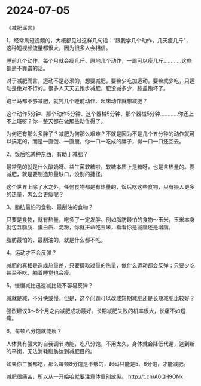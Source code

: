 # 2024-07-05

《减肥谣言》

1，经常刷短视频的，大概都见过这样几句话：“跟我学几个动作，几天瘦几斤”，这种短视频流量都很大，因为很多人会相信。

睡前几个动作，每个月就会瘦几斤、原地几个动作，一周可以瘦几斤…………这些都是不靠谱的话。

对于减肥而言，运动不是必须的，想要减肥，要嘛少吃加运动，要嘛就少吃，只运动是绝对不行的。很多人天天去跑步减肥，肥没减多少，膝盖跑坏了。

跑半马都不够减肥，就凭几个睡前动作、起床动作就想减肥？

这个动作5分钟、那个动作5分钟、这个器械5分钟、那个器械5分钟…………你还上不上班呀？你一整天都在做那些动作得了。

为何还有那么多胖子？减肥为何那么艰难？不就是因为不是几个五分钟的动作就可以搞定的，而是一直饿、一直瘦，你一口一吃成的胖子，得一口一口还回去。

2，饭后吃某种东西，有助于减肥？

最常见的就是什么酸奶呀、益生菌软糖啦，软糖本质上是糖呀，也是含热量的。要减肥，就是要制造热量缺口，没别的捷径。

这个世界上除了水之外，任何食物都是有热量的，饭后吃这些食物，只有摄入更多的热量，怎么会更瘦呢？

3，脂肪最怕的食物、最刮油的食物？

只要是食物，就有热量，吃多了一定发胖。例如脂肪最怕的食物～玉米，玉米本身就包含脂肪、蛋白质、淀粉，你就拼命吃玉米，看看你是减脂还是增脂。

脂肪最怕的、最刮油的，就是什么都不吃。

4，运动才不会反弹？

减肥的真相是造成热量差，只要摄取过量的热量，做什么运动都会反弹；只要少吃甚至不吃，躺着睡觉也会瘦。

5，慢慢减比迅速减比较不容易反弹？

减就是减，不分快或慢。但是，这个问题可以改成短期减肥还是长期减肥比较好？

强烈建议3～6个月之内减肥成功最好。长期减肥失败的机率很大，长痛不如短痛。

6，每顿八分饱就能瘦？

人体具有强大的自我调节功能，吃八分饱，不用太久，身体就会降低代谢，达到新的平衡，无法消耗脂肪达到减肥目的。

如果你三餐都吃，那么每顿8分饱是不够的，起码只能是5、6分饱，才能减肥。

减肥很痛苦，所以从一开始咱就要注意体重别放纵。 http://t.cn/A6QH9ONk
